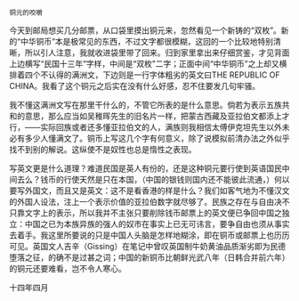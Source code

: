     铜元的咬嚼 

   今天到邮局想买几分邮票，从口袋里摸出铜元来，忽然看见一个新铸的“双枚”。新的“中华铜币”本是极常见的东西，不过文字都很模糊，这回的一个比较地特别清晰，所以引人注意，我就收进袋里带了回来。归到家里拿出来仔细赏鉴，才见背面上边横写“民国十三年”字样，中间是“双枚”二字；正面中间“中华铜币”之上却又横排着四个不认得的满洲文，下边则是一行字体粗劣的英文曰THE REPUBLIC OF CHINA。我看了这个铜元之后实在没有什么好感，忍不住要发几句牢骚。

   我不懂这满洲文写在那里干什么的，不管它所表的是什么意思。倘若为表示五族共和的意思，那么应当如吴稚晖先生的旧名片一样，把蒙古西藏及亚拉伯文都添上才行，——实际回族或者还多懂亚拉伯文的人，满族则我相信太傅伊克坦先生以外未必有多少人懂满文了。铜币上写这几个字有何意义，除了说模拟前清办法之外似乎找不到别的解说。这纵使不是奴性也总是惰性之表现。

   写英文更是什么道理？难道民国是英人有份的，还是这种铜元要行使到英语国民中间去么？钱币的行使天然是只在本国，（中国的银钱则国内还不能彼此流通，）何以要写外国文，而且又是英文：这不是看香港的样是什么？我们如客气地为不懂汉文的外国人设法，注上一个表示价值的亚拉伯数字就尽够了。民族之存在与自由决不只靠文字上的表示，所以我并不主张只要削除钱币邮票上的英文便已争回中国之独立：中国之已为本族异族的强人的奴市在事实上已无可讳言，要争自由也须从事实去着手。我这里所要说的只是中国人头脑是怎样地糊涂，即在铜币或邮票上也历历可见。英国文人吉辛（Gissing）在笔记中曾叹英国制牛奶黄油品质渐劣即为民德堕落之征，的确不是过甚之词；中国的新铜币比朝鲜光武八年（日韩合并前六年）的铜元还要难看，岂不令人寒心。

   十四年四月

